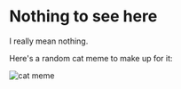 # Nothing to see here

I really mean nothing.

Here's a random cat meme to make up for it:

![cat meme](https://cataas.com/cat)
